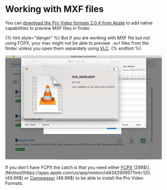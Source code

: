 # Working with MXF files

You can [download the Pro Video formats 2.0.4 from Apple](https://support.apple.com/kb/DL1396?viewlocale=en_US&locale=en_US) to add native capabilities to preview MXF files in finder.

{% hint style="danger" %}
But if you are working with MXF file but not using FCPX, your mac might not be able to preview `.mxf` files from the finder  unless you open them separately using [VLC](https://www.videolan.org/vlc/index.html).
{% endhint %}

![MXF files won&apos;t preview if the pro codecs are not installed on your mac](../../.gitbook/assets/mxf-no-preview.png)

If you don't have FCPX the catch is that you need either [FCPX](https://www.apple.com/final-cut-pro/) \(299$\), [Motion](https://apps.apple.com/us/app/motion/id434290957?mt=12)\(49.99$\) or [Compressor](https://apps.apple.com/us/app/compressor/id424390742?mt=12) \(49.99$\) to be able to install the Pro Video Formats.

